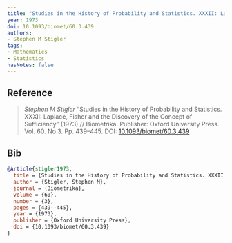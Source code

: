 ```yaml
---
title: "Studies in the History of Probability and Statistics. XXXII: Laplace, Fisher and the Discovery of the Concept of Sufficiency"
year: 1973
doi: 10.1093/biomet/60.3.439
authors:
- Stephen M Stigler
tags:
- Mathematics
- Statistics
hasNotes: false
---
```


## Reference

> <i>Stephen M Stigler</i> “Studies in the History of Probability and Statistics. XXXII: Laplace, Fisher and the Discovery of the Concept of Sufficiency” (1973) // Biometrika. Publisher: Oxford University Press. Vol.&nbsp;60. No&nbsp;3. Pp.&nbsp;439–445. DOI:&nbsp;<a href='https://doi.org/10.1093/biomet/60.3.439'>10.1093/biomet/60.3.439</a>

## Bib

```bib
@Article{stigler1973,
  title = {Studies in the History of Probability and Statistics. XXXII: Laplace, Fisher and the Discovery of the Concept of Sufficiency},
  author = {Stigler, Stephen M},
  journal = {Biometrika},
  volume = {60},
  number = {3},
  pages = {439--445},
  year = {1973},
  publisher = {Oxford University Press},
  doi = {10.1093/biomet/60.3.439}
}
```
